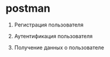 # postman

1. Регистрация пользователя

2. Аутентификация пользователя

3. Получение данных о пользователе
